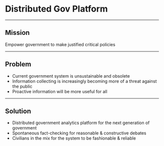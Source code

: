 # Distributed Gov Platform

---

## Mission

Empower government to make justified critical policies

---

## Problem

- Current government system is unsustainable and obsolete
- Information collecting is increasingly becoming more of a threat against the public
- Proactive information will be more useful for all

---

## Solution

- Distributed government analytics platform for the next generation of government
- Spontaneous fact-checking for reasonable & constructive debates
- Civilians in the mix for the system to be fashionable & reliable
